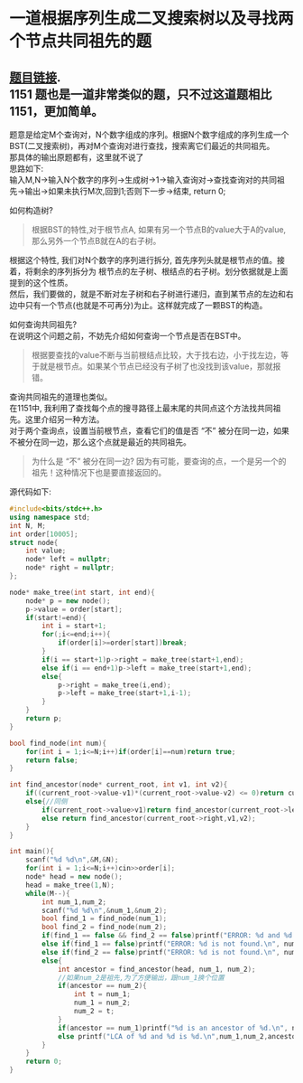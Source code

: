 # 一道根据序列生成二叉搜索树以及寻找两个节点共同祖先的题

[题目链接](https://pintia.cn/problem-sets/994805342720868352/problems/994805343727501312).  
1151 题也是一道非常类似的题，只不过这道题相比1151，更加简单。 
------
题意是给定M个查询对，N个数字组成的序列。根据N个数字组成的序列生成一个BST(二叉搜索树)，再对M个查询对进行查找，搜索离它们最近的共同祖先。  
那具体的输出原题都有，这里就不说了  
思路如下:  
输入M,N->输入N个数字的序列->生成树->1->输入查询对->查找查询对的共同祖先->输出->如果未执行M次,回到1;否则下一步->结束, return 0;  
  
如何构造树?  
> 根据BST的特性,对于根节点A, 如果有另一个节点B的value大于A的value, 那么另外一个节点B就在A的右子树。  
  
根据这个特性, 我们对N个数字的序列进行拆分, 首先序列头就是根节点的值。接着，将剩余的序列拆分为 根节点的左子树、根结点的右子树。划分依据就是上面提到的这个性质。  
然后，我们要做的，就是不断对左子树和右子树进行递归，直到某节点的左边和右边中只有一个节点(也就是不可再分)为止。这样就完成了一颗BST的构造。  
  
如何查询共同祖先?  
在说明这个问题之前，不妨先介绍如何查询一个节点是否在BST中。  
> 根据要查找的value不断与当前根结点比较，大于找右边，小于找左边，等于就是根节点。如果某个节点已经没有子树了也没找到该value，那就报错。
  
查询共同祖先的道理也类似。  
在1151中, 我利用了查找每个点的搜寻路径上最末尾的共同点这个方法找共同祖先。这里介绍另一种方法。  
对于两个查询点，设置当前根节点，查看它们的值是否 “不” 被分在同一边，如果不被分在同一边，那么这个点就是最近的共同祖先。  
> 为什么是 “不” 被分在同一边?
> 因为有可能，要查询的点，一个是另一个的祖先！这种情况下也是要直接返回的。
  
源代码如下:  
```cpp
#include<bits/stdc++.h>
using namespace std;
int N, M;
int order[10005];
struct node{
    int value;
    node* left = nullptr;
    node* right = nullptr;
};

node* make_tree(int start, int end){
    node* p = new node();
    p->value = order[start];
    if(start!=end){
        int i = start+1;
        for(;i<=end;i++){
            if(order[i]>=order[start])break;
        }
        if(i == start+1)p->right = make_tree(start+1,end);
        else if(i == end+1)p->left = make_tree(start+1,end);
        else{
            p->right = make_tree(i,end);
            p->left = make_tree(start+1,i-1);
        }
    }
    return p;
}

bool find_node(int num){
    for(int i = 1;i<=N;i++)if(order[i]==num)return true;
    return false;
}

int find_ancestor(node* current_root, int v1, int v2){
    if((current_root->value-v1)*(current_root->value-v2) <= 0)return current_root->value;//异侧或有一个是根结点
    else{//同侧
        if(current_root->value>v1)return find_ancestor(current_root->left, v1, v2);
        else return find_ancestor(current_root->right,v1,v2);
    }
}

int main(){
    scanf("%d %d\n",&M,&N);
    for(int i = 1;i<=N;i++)cin>>order[i];
    node* head = new node();
    head = make_tree(1,N);
    while(M--){
        int num_1,num_2;
        scanf("%d %d\n",&num_1,&num_2);
        bool find_1 = find_node(num_1);
        bool find_2 = find_node(num_2);
        if(find_1 == false && find_2 == false)printf("ERROR: %d and %d are not found.\n", num_1, num_2);
        else if(find_1 == false)printf("ERROR: %d is not found.\n", num_1);
        else if(find_2 == false)printf("ERROR: %d is not found.\n", num_2);
        else{
            int ancestor = find_ancestor(head, num_1, num_2);
            //如果num_2是祖先,为了方便输出，跟num_1换个位置
            if(ancestor == num_2){
                int t = num_1;
                num_1 = num_2;
                num_2 = t;
            }
            if(ancestor == num_1)printf("%d is an ancestor of %d.\n", num_1, num_2);
            else printf("LCA of %d and %d is %d.\n",num_1,num_2,ancestor);
        }
    }
    return 0;
}
```
